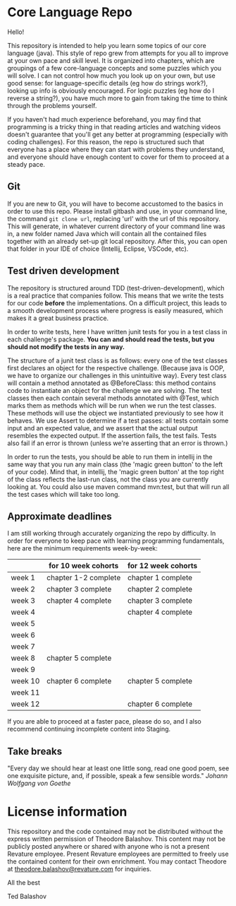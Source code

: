 # Core Language Repo
Hello!

This repository is intended to help you learn some topics of our core language (java). This style of repo grew from attempts for you all to improve at your own pace and skill level. It is organized into chapters, which are groupings of a few core-language concepts and some puzzles which you will solve. I can not control how much you look up on your own, but use good sense: for language-specific details (eg how do strings work?), looking up info is obviously encouraged. For logic puzzles (eg how do I reverse a string?), you have much more to gain from taking the time to think through the problems yourself.

If you haven't had much experience beforehand, you may find that programming is a tricky thing in that reading articles and watching videos doesn't guarantee that you'll get any better at programming (especially with coding challenges). For this reason, the repo is structured such that everyone has a place where they can start with problems they understand, and everyone should have enough content to cover for them to proceed at a steady pace.

## Git
If you are new to Git, you will have to become accustomed to the basics in order to use this repo. Please install gitbash and use, in your command line, the command `git clone url`, replacing 'url' with the url of this repository. This will generate, in whatever current directory of your command line was in, a new folder named Java which will contain all the contained files together with an already set-up git local repository. After this, you can open that folder in your IDE of choice (Intellij, Eclipse, VSCode, etc).

## Test driven development
The repository is structured around TDD (test-driven-development), which is a real practice that companies follow. This means that we write the tests for our code **before** the implementations. On a difficult project, this leads to a smooth development process where progress is easily measured, which makes it a great business practice.

In order to write tests, here I have written junit tests for you in a test class in each challenge's package. **You can and should read the tests, but you should not modify the tests in any way.**

The structure of a junit test class is as follows: every one of the test classes first declares an object for the respective challenge. (Because java is OOP, we have to organize our challenges in this unintuitive way). Every test class will contain a method annotated as @BeforeClass: this method contains code to instantiate an object for the challenge we are solving. The test classes then each contain several methods annotated with @Test, which marks them as methods which will be run when we run the test classes. These methods will use the object we instantiated previously to see how it behaves. We use Assert to determine if a test passes: all tests contain some input and an expected value, and we assert that the actual output resembles the expected output. If the assertion fails, the test fails. Tests also fail if an error is thrown (unless we're asserting that an error is thrown.)

In order to run the tests, you should be able to run them in intellij in the same way that you run any main class (the 'magic green button' to the left of your code). Mind that, in intellij, the 'magic green button' at the top right of the class reflects the last-run class, not the class you are currently looking at. You could also use maven command mvn:test, but that will run all the test cases which will take too long.

## Approximate deadlines
I am still working through accurately organizing the repo by difficulty. In order for everyone to keep pace with learning programming fundamentals, here are the minimum requirements week-by-week:

|         | for 10 week cohorts  | for 12 week cohorts |
|---------|----------------------|---------------------|
| week 1  | chapter 1-2 complete | chapter 1 complete  |
| week 2  | chapter 3 complete   | chapter 2 complete  |
| week 3  | chapter 4 complete   | chapter 3 complete  |
| week 4  |                      | chapter 4 complete  |
| week 5  |                      |                     |
| week 6  |                      |                     |
| week 7  |                      |                     |
| week 8  | chapter 5 complete   |                     |
| week 9  |                      |                     |
| week 10 | chapter 6 complete   | chapter 5 complete  |
| week 11 |                      |                     |
| week 12 |                      | chapter 6 complete  |

If you are able to proceed at a faster pace, please do so, and I also recommend continuing incomplete content into Staging.

## Take breaks

"Every day we should hear at least one little song, read one good poem, see one exquisite picture, and, if possible, speak a few sensible words." *Johann Wolfgang von Goethe*

# License information
This repository and the code contained may not be distributed without the express written permission of Theodore Balashov. This content may not be publicly posted anywhere or shared with anyone who is not a present Revature employee. Present Revature employees are permitted to freely use the contained content for their own enrichment. You may contact Theodore at theodore.balashov@revature.com for inquiries. 

All the best

Ted Balashov